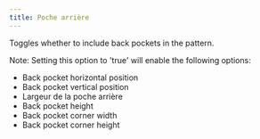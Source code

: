```yaml
---
title: Poche arrière
---
```


Toggles whether to include back pockets in the pattern.

Note: Setting this option to 'true' will enable the following options:

- Back pocket horizontal position
- Back pocket vertical position
- Largeur de la poche arrière
- Back pocket height
- Back pocket corner width
- Back pocket corner height
